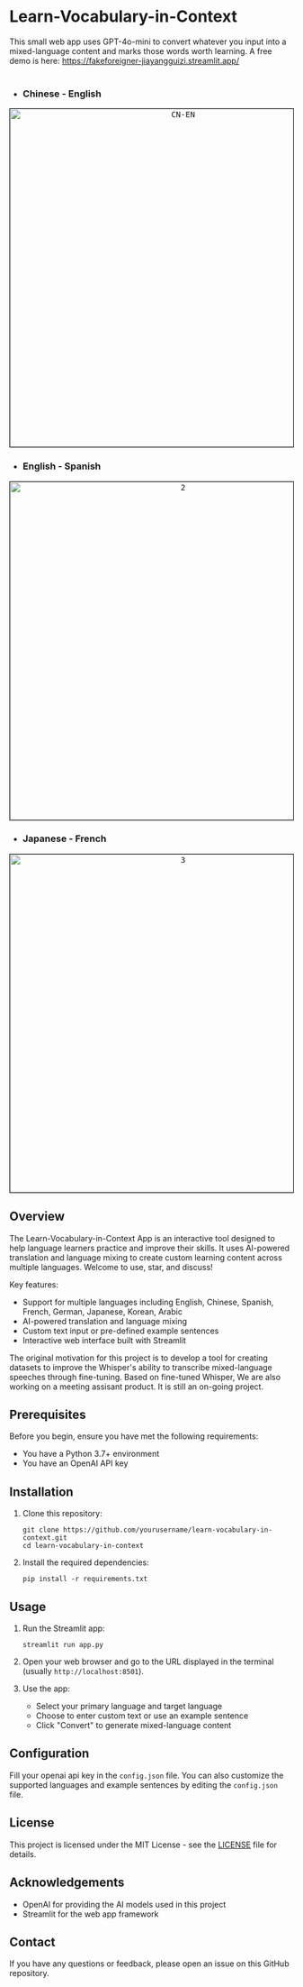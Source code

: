# Learn-Vocabulary-in-Context

This small web app uses GPT-4o-mini to convert whatever you input into a mixed-language content and marks those words worth learning.
A free demo is here: https://fakeforeigner-jiayangguizi.streamlit.app/
<br><br>
- ### Chinese - English
<div style="text-align: center;">
  <kbd> <img src="https://github.com/user-attachments/assets/4a959f41-793e-48ae-bbf4-5227e9185212" alt="CN-EN" width=600 style="border: 1px solid black;"> <kbd>
</div>

- ### English - Spanish
<div style="text-align: center;">
  <kbd> <img src="https://github.com/user-attachments/assets/4d5bcb1e-85bc-4669-9ded-cc19a9798857" alt="2" width=600 style="border: 1px solid black;"> <kbd>
</div>

- ### Japanese - French
<div style="text-align: center;">
  <kbd> <img src="https://github.com/user-attachments/assets/35905edd-63e3-4f8e-9b32-43021e24befa" alt="3" width=600 style="border: 1px solid black;"> <kbd>
</div>


## Overview

The Learn-Vocabulary-in-Context App is an interactive tool designed to help language learners practice and improve their skills. It uses AI-powered translation and language mixing to create custom learning content across multiple languages. Welcome to use, star, and discuss!

Key features:
- Support for multiple languages including English, Chinese, Spanish, French, German, Japanese, Korean, Arabic
- AI-powered translation and language mixing
- Custom text input or pre-defined example sentences
- Interactive web interface built with Streamlit

The original motivation for this project is to develop a tool for creating datasets to improve the Whisper's ability to transcribe mixed-language speeches through fine-tuning.
Based on fine-tuned Whisper, We are also working on a meeting assisant product. It is still an on-going project.


## Prerequisites

Before you begin, ensure you have met the following requirements:
- You have a Python 3.7+ environment
- You have an OpenAI API key

## Installation

1. Clone this repository:
   ```
   git clone https://github.com/yourusername/learn-vocabulary-in-context.git
   cd learn-vocabulary-in-context
   ```

2. Install the required dependencies:
   ```
   pip install -r requirements.txt
   ```

## Usage

1. Run the Streamlit app:
   ```
   streamlit run app.py
   ```

2. Open your web browser and go to the URL displayed in the terminal (usually `http://localhost:8501`).

3. Use the app:
   - Select your primary language and target language
   - Choose to enter custom text or use an example sentence
   - Click "Convert" to generate mixed-language content

## Configuration

Fill your openai api key in the `config.json` file. You can also customize the supported languages and example sentences by editing the `config.json` file.


## License

This project is licensed under the MIT License - see the [LICENSE](LICENSE) file for details.

## Acknowledgements

- OpenAI for providing the AI models used in this project
- Streamlit for the web app framework

## Contact

If you have any questions or feedback, please open an issue on this GitHub repository.
